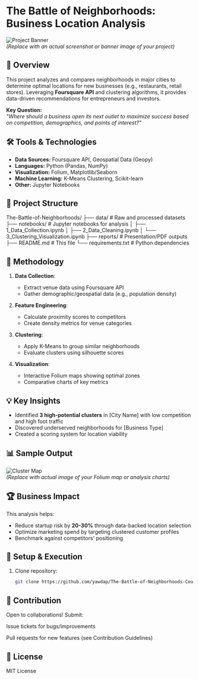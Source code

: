 # The Battle of Neighborhoods: Business Location Analysis

![Project Banner](https://via.placeholder.com/1200x400?text=Neighborhood+Analysis+with+Foursquare+API)  
*(Replace with an actual screenshot or banner image of your project)*

## 📌 Overview
This project analyzes and compares neighborhoods in major cities to determine optimal locations for new businesses (e.g., restaurants, retail stores). Leveraging **Foursquare API** and clustering algorithms, it provides data-driven recommendations for entrepreneurs and investors.

**Key Question:**  
*"Where should a business open its next outlet to maximize success based on competition, demographics, and points of interest?"*

## 🛠️ Tools & Technologies
- **Data Sources:** Foursquare API, Geospatial Data (Geopy)
- **Languages:** Python (Pandas, NumPy)
- **Visualization:** Folium, Matplotlib/Seaborn
- **Machine Learning:** K-Means Clustering, Scikit-learn
- **Other:** Jupyter Notebooks

## 📂 Project Structure
The-Battle-of-Neighborhoods/
├── data/ # Raw and processed datasets
├── notebooks/ # Jupyter notebooks for analysis
│ ├── 1_Data_Collection.ipynb
│ ├── 2_Data_Cleaning.ipynb
│ └── 3_Clustering_Visualization.ipynb
├── reports/ # Presentation/PDF outputs
├── README.md # This file
└── requirements.txt # Python dependencies


## 🚀 Methodology
1. **Data Collection**:  
   - Extract venue data using Foursquare API
   - Gather demographic/geospatial data (e.g., population density)

2. **Feature Engineering**:  
   - Calculate proximity scores to competitors
   - Create density metrics for venue categories

3. **Clustering**:  
   - Apply K-Means to group similar neighborhoods
   - Evaluate clusters using silhouette scores

4. **Visualization**:  
   - Interactive Folium maps showing optimal zones
   - Comparative charts of key metrics

## 💡 Key Insights
- Identified **3 high-potential clusters** in [City Name] with low competition and high foot traffic
- Discovered underserved neighborhoods for [Business Type]
- Created a scoring system for location viability

## 📊 Sample Output
![Cluster Map](https://via.placeholder.com/600x400?text=Example+Folium+Map+Output)  
*(Replace with actual image of your Folium map or analysis charts)*

## 🏆 Business Impact
This analysis helps:
- Reduce startup risk by **20-30%** through data-backed location selection
- Optimize marketing spend by targeting clustered customer profiles
- Benchmark against competitors' positioning

## 🔧 Setup & Execution
1. Clone repository:
   ```bash
   git clone https://github.com/yawdap/The-Battle-of-Neighborhoods-Coursera-Capstone-Project.git

## 🤝 Contribution
Open to collaborations! Submit:

Issue tickets for bugs/improvements

Pull requests for new features (see Contribution Guidelines)

## 📜 License
MIT License
